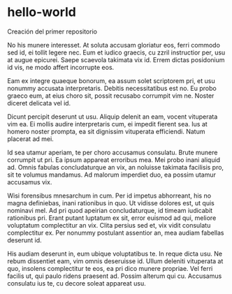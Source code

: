 # hello-world
Creación del primer repositorio

No his munere interesset. At soluta accusam gloriatur eos, ferri commodo sed id, ei tollit legere nec. Eum et iudico graecis, cu zzril instructior per, usu at augue epicurei. Saepe scaevola takimata vix id. Errem dictas posidonium id vis, ne modo affert incorrupte eos.

Eam ex integre quaeque bonorum, ea assum solet scriptorem pri, et usu nonummy accusata interpretaris. Debitis necessitatibus est no. Eu probo graeco eum, at eius choro sit, possit recusabo corrumpit vim ne. Noster diceret delicata vel id.

Dicunt percipit deserunt ut usu. Aliquip delenit an eam, vocent vituperata vim ea. Ei mollis audire interpretaris cum, ei impedit fierent sea. Ius at homero noster prompta, ea sit dignissim vituperata efficiendi. Natum placerat ad mei.

Id sea utamur aperiam, te per choro accusamus consulatu. Brute munere corrumpit ut pri. Ea ipsum appareat erroribus mea. Mei probo inani aliquid ad. Omnis fabulas concludaturque an vix, an noluisse takimata facilisis pro, sit te volumus mandamus. Ad malorum imperdiet duo, ea possim utamur accusamus vix.

Wisi forensibus mnesarchum in cum. Per id impetus abhorreant, his no magna definiebas, inani rationibus in quo. Ut vidisse dolores est, ut quis nominavi mel. Ad pri quod apeirian concludaturque, id timeam iudicabit rationibus pri. Erant putant luptatum ex sit, error euismod ad qui, meliore voluptatum complectitur an vix. Clita persius sed et, vix vidit consulatu complectitur ex. Per nonummy postulant assentior an, mea audiam fabellas deserunt id.

His audiam deserunt in, eum ubique voluptatibus te. In reque dicta usu. Ne rebum dissentiet eam, vim omnis deseruisse id. Ullum deleniti vituperata at quo, insolens complectitur te eos, ea pri dico munere propriae. Vel ferri facilis ut, qui paulo ridens praesent ad. Possim alterum qui cu. Accusamus consulatu ius te, cu decore soleat appareat usu.
